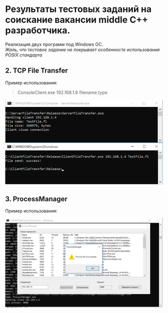 # Результаты тестовых заданий на соискание вакансии middle С++ разработчика.

Реализация двух программ под Windows OC.
<br>*Жаль, что тестовое задание не покрывает особенносте использования POSIX стандарта*


## 2. TCP File Transfer

Пример использования:

> ConsoleClient.exe 192.168.1.6 filename.type

![FileTransfer](FileTransfer.png)


## 3. ProcessManager

Пример использования:


![FileTransfer](Processmanager.png)
